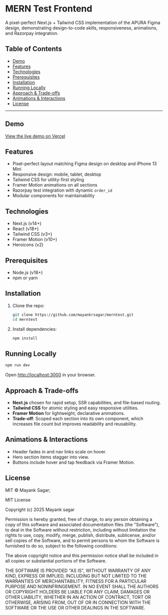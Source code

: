 # MERN Test Frontend

A pixel-perfect Next.js + Tailwind CSS implementation of the APURA Figma design, demonstrating design-to-code skills, responsiveness, animations, and Razorpay integration.

## Table of Contents

* [Demo](#demo)
* [Features](#features)
* [Technologies](#technologies)
* [Prerequisites](#prerequisites)
* [Installation](#installation)
* [Running Locally](#running-locally)
* [Approach & Trade-offs](#approach--trade-offs)
* [Animations & Interactions](#animations--interactions)
* [License](#license)

---

## Demo

[View the live demo on Vercel](https://your-vercel-url.vercel.app)

## Features

* Pixel-perfect layout matching Figma design on desktop and iPhone 13 Mini
* Responsive design: mobile, tablet, desktop
* Tailwind CSS for utility-first styling
* Framer Motion animations on all sections
* Razorpay test integration with dynamic `order_id`
* Modular components for maintainability

## Technologies

* Next.js (v14+)
* React (v18+)
* Tailwind CSS (v3+)
* Framer Motion (v10+)
* Heroicons (v2)

## Prerequisites

* Node.js (v18+)
* npm or yarn

## Installation

1. Clone the repo:

   ```bash
   git clone https://github.com/mayankrsagar/merntest.git
   cd merntest
   ```
2. Install dependencies:

   ```bash
   npm install
   ```

## Running Locally

```bash
npm run dev
```

Open [http://localhost:3000](http://localhost:3000) in your browser.


## Approach & Trade-offs

* **Next.js** chosen for rapid setup, SSR capabilities, and file-based routing.
* **Tailwind CSS** for atomic styling and easy responsive utilities.
* **Framer Motion** for lightweight, declarative animations.
* **Trade-off**: Scoped each section into its own component, which increases file count but improves readability and reusability.

## Animations & Interactions

* Header fades in and nav links scale on hover.
* Hero section items stagger into view.
* Buttons include hover and tap feedback via Framer Motion.

## License

MIT © Mayank Sagar;

MIT License

Copyright (c) 2025 Mayank sagar

Permission is hereby granted, free of charge, to any person obtaining a copy
of this software and associated documentation files (the "Software"), to deal
in the Software without restriction, including without limitation the rights
to use, copy, modify, merge, publish, distribute, sublicense, and/or sell
copies of the Software, and to permit persons to whom the Software is
furnished to do so, subject to the following conditions:

The above copyright notice and this permission notice shall be included in all
copies or substantial portions of the Software.

THE SOFTWARE IS PROVIDED "AS IS", WITHOUT WARRANTY OF ANY KIND, EXPRESS OR
IMPLIED, INCLUDING BUT NOT LIMITED TO THE WARRANTIES OF MERCHANTABILITY,
FITNESS FOR A PARTICULAR PURPOSE AND NONINFRINGEMENT. IN NO EVENT SHALL THE
AUTHORS OR COPYRIGHT HOLDERS BE LIABLE FOR ANY CLAIM, DAMAGES OR OTHER
LIABILITY, WHETHER IN AN ACTION OF CONTRACT, TORT OR OTHERWISE, ARISING FROM,
OUT OF OR IN CONNECTION WITH THE SOFTWARE OR THE USE OR OTHER DEALINGS IN THE
SOFTWARE.